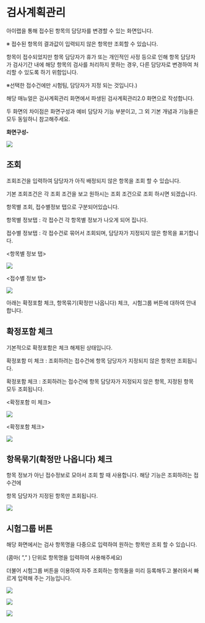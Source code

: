 # 검사계획관리

아이랩을 통해 접수된 항목의 담당자를 변경할 수 있는 화면입니다.

※ 접수된 항목의 결과값이 입력되지 않은 항목만 조회할 수 있습니다.

항목이 접수되었지만 항목 담당자가 휴가 또는 개인적인 사정 등으로 인해 항목 담당자가 검사기간 내에 해당 항목의 검사를 처리하지 못하는 경우, 다른 담당자로 변경하여 처리할 수 있도록 하기 위함입니다.

※선택한 접수건에만 시험팀, 담당자가 지정 되는 것입니다.\)

해당 매뉴얼은 검사계획관리 화면에서 파생된 검사계획관리2.0 화면으로 작성합니다.

두 화면의 차이점은 화면구성과 예비 담당자 기능 부분이고, 그 외 기본 개념과 기능들은 모두 동일하니 참고해주세요.



**화면구성-**

![](https://cafeptthumb-phinf.pstatic.net/20160722_202/wooritechinc_1469150055831QWNQf_PNG/%C8%AD%B8%E9%B1%B8%BC%BA.PNG?type=w740)

## 조회

조회조건을 입력하여 담당자가 아직 배정되지 않은 항목을 조회 할 수 있습니다.

기본 조회조건은 각 조회 조건을 보고 원하시는 조회 조건으로 조회 하시면 되겠습니다.

항목별 조회, 접수별정보 탭으로 구분되어있습니다.



항목별 정보탭 : 각 접수건 각 항목별 정보가 나오게 되어 집니다.

접수별 정보탭 : 각 접수건로 묶어서 조회되며, 담당자가 지정되지 않은 항목을 표기합니다.

  


&lt;항목별 정보 탭&gt;

![](https://cafeptthumb-phinf.pstatic.net/20160722_24/wooritechinc_1469150257889Ehkm6_PNG/%C7%D7%B8%F1%BA%B0%C1%A4%BA%B8_%C1%B6%C8%B8.png?type=w740)

&lt;접수별 정보 탭&gt;

![](https://cafeptthumb-phinf.pstatic.net/20160722_283/wooritechinc_14691502574204qW4C_PNG/%C1%A2%BC%F6%BA%B0%C1%A4%BA%B8_%C1%B6%C8%B8.png?type=w740)

아래는 확정포함 체크, 항목묶기\(확정만 나옵니다\) 체크,  시험그룹 버튼에 대하여 안내합니다.

  


## 확정포함 체크

기본적으로 확정포함은 체크 해제된 상태입니다.

확정포함 미 체크 : 조회하려는 접수건에 항목 담당자가 지정되지 않은 항목만 조회됩니다.

확정포함 체크 : 조회하려는 접수건에 항목 담당자가 지정되지 않은 항목, 지정된 항목 모두 조회됩니다.

  


&lt;확정포함 미 체크&gt;

![](https://cafeptthumb-phinf.pstatic.net/20160722_24/wooritechinc_1469150257889Ehkm6_PNG/%C7%D7%B8%F1%BA%B0%C1%A4%BA%B8_%C1%B6%C8%B8.png?type=w740)

&lt;확정포함 체크&gt;

![](https://cafeptthumb-phinf.pstatic.net/20160722_257/wooritechinc_1469150362757qKEse_PNG/%C8%AE%C1%A4%C6%F7%C7%D4%C1%B6%C8%B8.png?type=w740)

## 항목묶기\(확정만 나옵니다\) 체크

항목 정보가 아닌 접수정보로 모아서 조회 할 때 사용합니다. 해당 기능은 조회하려는 접수건에

항목 담당자가 지정된 항목만 조회됩니다.

![](https://cafeptthumb-phinf.pstatic.net/20160722_298/wooritechinc_1469150405363DnP04_PNG/%C7%D7%B8%F1%B9%AD%B1%E2%C1%B6%C8%B8.png?type=w740)

## 시험그룹 버튼

해당 화면에서는 검사 항목명을 다중으로 입력하여 원하는 항목만 조회 할 수 있습니다.

\(콤마\( ”,” \) 단위로 항목명을 입력하여 사용해주세요\)

더불어 시험그룹 버튼을 이용하여 자주 조회하는 항목들을 미리 등록해두고 불러와서 빠르게 입력해 주는 기능입니다.

![](https://cafeptthumb-phinf.pstatic.net/20160722_123/wooritechinc_14691504329339PsbB_PNG/%BD%C3%C7%E8%B1%D7%B7%EC2.png?type=w740)

![](https://cafeptthumb-phinf.pstatic.net/20160722_294/wooritechinc_1469150473000bubJ6_PNG/%BD%C3%C7%E8%B1%D7%B7%EC_%C7%D7%B8%F1%C3%DF%B0%A1.PNG?type=w740)

![](https://cafeptthumb-phinf.pstatic.net/20160722_5/wooritechinc_1469150473147aaSkC_PNG/%BD%C3%C7%E8%B1%D7%B7%EC_%C7%D7%B8%F1%C0%D4%B7%C2%C8%C4.PNG?type=w740)

  


